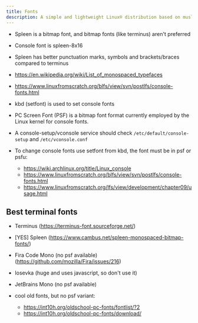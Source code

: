 ```yaml
---
title: Fonts
description: A simple and lightweight Linux® distribution based on musl libc and toybox
---
```


- Spleen is a bitmap font, and bitmap fonts (like terminus) aren't preferred
- Console font is spleen-8x16
- Spleen has better punctuation marks, symbols and brackets/braces compared to terminus

- https://en.wikipedia.org/wiki/List_of_monospaced_typefaces
- https://www.linuxfromscratch.org/blfs/view/svn/postlfs/console-fonts.html
- kbd (setfont) is used to set console fonts

- PC Screen Font (PSF) is a bitmap font format currently employed by the Linux kernel for console fonts.
- A console-setup/vconsole service should check `/etc/default/console-setup` and `/etc/vconsole.conf`

- To change console fonts use setfont from kbd, the font must be in psf or psfu:
  - https://wiki.archlinux.org/title/Linux_console
  - https://www.linuxfromscratch.org/blfs/view/svn/postlfs/console-fonts.html
  - https://www.linuxfromscratch.org/lfs/view/development/chapter09/usage.html

## Best terminal fonts
- Terminus (https://terminus-font.sourceforge.net/)
- [YES] Spleen (https://www.cambus.net/spleen-monospaced-bitmap-fonts/)
- Fira Code Mono (no psf available) (https://github.com/mozilla/Fira/issues/216)
- Iosevka (huge and uses javascript, so don't use it)
- JetBrains Mono (no psf available)

- cool old fonts, but no psf variant:
  - https://int10h.org/oldschool-pc-fonts/fontlist/?2
  - https://int10h.org/oldschool-pc-fonts/download/
